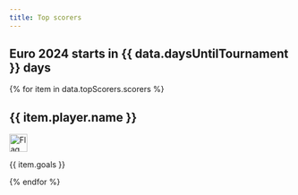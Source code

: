 ```yaml
---
title: Top scorers
---
```


<h2>Euro 2024 starts in {{ data.daysUntilTournament }} days</h2>

{% for item in data.topScorers.scorers %}
<section class="day-wrapper">
  <h2>{{ item.player.name }}</h2>
  <img src="{{ item.team.crest }}" alt="Flag of {{ item.team.name }}" width="32" />
  <p>{{ item.goals }}</p>
</section>
{% endfor %}